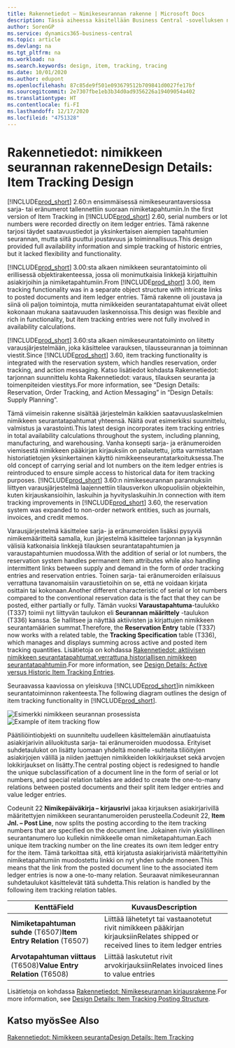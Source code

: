 ```yaml
---
title: Rakennetiedot – Nimikeseurannan rakenne | Microsoft Docs
description: Tässä aiheessa käsitellään Business Central -sovelluksen nimikeseurannan rakennetta.
author: SorenGP
ms.service: dynamics365-business-central
ms.topic: article
ms.devlang: na
ms.tgt_pltfrm: na
ms.workload: na
ms.search.keywords: design, item, tracking, tracing
ms.date: 10/01/2020
ms.author: edupont
ms.openlocfilehash: 87c85de9f501e093679512b709841d0027fe17bf
ms.sourcegitcommit: 2e7307fbe1eb3b34d0ad9356226a19409054a402
ms.translationtype: HT
ms.contentlocale: fi-FI
ms.lasthandoff: 12/17/2020
ms.locfileid: "4751328"
---
```

# <a name="design-details-item-tracking-design"></a><span data-ttu-id="160b4-103">Rakennetiedot: nimikkeen seurannan rakenne</span><span class="sxs-lookup"><span data-stu-id="160b4-103">Design Details: Item Tracking Design</span></span>
<span data-ttu-id="160b4-104">[!INCLUDE[prod_short](includes/prod_short.md)] 2.60:n ensimmäisessä nimikeseurantaversiossa sarja- tai eränumerot tallennettiin suoraan nimiketapahtumiin.</span><span class="sxs-lookup"><span data-stu-id="160b4-104">In the first version of Item Tracking in [!INCLUDE[prod_short](includes/prod_short.md)] 2.60, serial numbers or lot numbers were recorded directly on item ledger entries.</span></span> <span data-ttu-id="160b4-105">Tämä rakenne tarjosi täydet saatavuustiedot ja yksinkertaisen aiempien tapahtumien seurannan, mutta siitä puuttui joustavuus ja toiminnallisuus.</span><span class="sxs-lookup"><span data-stu-id="160b4-105">This design provided full availability information and simple tracking of historic entries, but it lacked flexibility and functionality.</span></span>  

<span data-ttu-id="160b4-106">[!INCLUDE[prod_short](includes/prod_short.md)] 3.00:sta alkaen nimikkeen seurantatoiminto oli erillisessä objektirakenteessa, jossa oli monimutkaisia linkkejä kirjattuihin asiakirjoihin ja nimiketapahtumiin.</span><span class="sxs-lookup"><span data-stu-id="160b4-106">From [!INCLUDE[prod_short](includes/prod_short.md)] 3.00, item tracking functionality was in a separate object structure with intricate links to posted documents and item ledger entries.</span></span> <span data-ttu-id="160b4-107">Tämä rakenne oli joustava ja siinä oli paljon toimintoja, mutta nimikkeiden seurantatapahtumat eivät olleet kokonaan mukana saatavuuden laskennoissa.</span><span class="sxs-lookup"><span data-stu-id="160b4-107">This design was flexible and rich in functionality, but item tracking entries were not fully involved in availability calculations.</span></span>  

<span data-ttu-id="160b4-108">[!INCLUDE[prod_short](includes/prod_short.md)] 3.60:sta alkaen nimikeseurantatoiminto on liitetty varausjärjestelmään, joka käsittelee varauksen, tilausseurannan ja toiminnan viestit.</span><span class="sxs-lookup"><span data-stu-id="160b4-108">Since [!INCLUDE[prod_short](includes/prod_short.md)] 3.60, item tracking functionality is integrated with the reservation system, which handles reservation, order tracking, and action messaging.</span></span> <span data-ttu-id="160b4-109">Katso lisätiedot kohdasta Rakennetiedot: tarjonnan suunnittelu kohta Rakennetiedot: varaus, tilauksen seuranta ja toimenpiteiden viestitys.</span><span class="sxs-lookup"><span data-stu-id="160b4-109">For more information, see “Design Details: Reservation, Order Tracking, and Action Messaging” in “Design Details: Supply Planning”.</span></span>  

<span data-ttu-id="160b4-110">Tämä viimeisin rakenne sisältää järjestelmän kaikkien saatavuuslaskelmien nimikkeen seurantatapahtumat yhteensä. Näitä ovat esimerkiksi suunnittelu, valmistus ja varastointi.</span><span class="sxs-lookup"><span data-stu-id="160b4-110">This latest design incorporates item tracking entries in total availability calculations throughout the system, including planning, manufacturing, and warehousing.</span></span> <span data-ttu-id="160b4-111">Vanha konsepti sarja- ja eränumeroiden viemisestä nimikkeen pääkirjan kirjauksiin on palautettu, jotta varmistetaan historiatietojen yksinkertainen käyttö nimikkeenseurantatarkoituksessa.</span><span class="sxs-lookup"><span data-stu-id="160b4-111">The old concept of carrying serial and lot numbers on the item ledger entries is reintroduced to ensure simple access to historical data for item tracking purposes.</span></span> <span data-ttu-id="160b4-112">[!INCLUDE[prod_short](includes/prod_short.md)] 3.60:n nimikeseurannan parannuksiin liittyen varausjärjestelmä laajennettiin tilausverkon ulkopuolisiin objekteihin, kuten kirjauskansioihin, laskuihin ja hyvityslaskuihin.</span><span class="sxs-lookup"><span data-stu-id="160b4-112">In connection with item tracking improvements in [!INCLUDE[prod_short](includes/prod_short.md)] 3.60, the reservation system was expanded to non-order network entities, such as journals, invoices, and credit memos.</span></span>  

<span data-ttu-id="160b4-113">Varausjärjestelmä käsittelee sarja- ja eränumeroiden lisäksi pysyviä nimikemääritteitä samalla, kun järjestelmä käsittelee tarjonnan ja kysynnän välisiä katkonaisia linkkejä tilauksen seurantatapahtumien ja varaustapahtumien muodossa.</span><span class="sxs-lookup"><span data-stu-id="160b4-113">With the addition of serial or lot numbers, the reservation system handles permanent item attributes while also handling intermittent links between supply and demand in the form of order tracking entries and reservation entries.</span></span> <span data-ttu-id="160b4-114">Toinen sarja- tai eränumeroiden erilaisuus verrattuna tavanomaisiin varaustietoihin on se, että ne voidaan kirjata osittain tai kokonaan.</span><span class="sxs-lookup"><span data-stu-id="160b4-114">Another different characteristic of serial or lot numbers compared to the conventional reservation data is the fact that they can be posted, either partially or fully.</span></span> <span data-ttu-id="160b4-115">Tämän vuoksi **Varaustapahtuma**-taulukko (T337) toimii nyt liittyvän taulukon eli **Seurannan määrittely** -taulukon (T336) kanssa. Se hallitsee ja näyttää aktiivisten ja kirjattujen nimikkeen seurantamäärien summat.</span><span class="sxs-lookup"><span data-stu-id="160b4-115">Therefore, the **Reservation Entry** table (T337) now works with a related table, the **Tracking Specification** table (T336), which manages and displays summing across active and posted item tracking quantities.</span></span> <span data-ttu-id="160b4-116">Lisätietoja on kohdassa [Rakennetiedot: aktiivisen nimikkeen seurantatapahtumat verrattuna historiallisen nimikkeen seurantatapahtumiin](design-details-active-versus-historic-item-tracking-entries.md).</span><span class="sxs-lookup"><span data-stu-id="160b4-116">For more information, see [Design Details: Active versus Historic Item Tracking Entries](design-details-active-versus-historic-item-tracking-entries.md).</span></span>  

<span data-ttu-id="160b4-117">Seuraavassa kaaviossa on yleiskuva [!INCLUDE[prod_short](includes/prod_short.md)]in nimikkeen seurantatoiminnon rakenteesta.</span><span class="sxs-lookup"><span data-stu-id="160b4-117">The following diagram outlines the design of item tracking functionality in [!INCLUDE[prod_short](includes/prod_short.md)].</span></span>  

<span data-ttu-id="160b4-118">![Esimerkki nimikkeen seurannan prosessista](media/design_details_item_tracking_design.png "Esimerkki nimikkeen seurannan prosessista")</span><span class="sxs-lookup"><span data-stu-id="160b4-118">![Example of item tracking flow](media/design_details_item_tracking_design.png "Example of item tracking flow")</span></span>  

<span data-ttu-id="160b4-119">Päätiliöintiobjekti on suunniteltu uudelleen käsittelemään ainutlaatuista asiakirjarivin aliluokitusta sarja- tai eränumeroiden muodossa. Erityiset suhdetaulukot on lisätty luomaan yhdeltä monelle -suhteita tiliöityjen asiakirjojen välillä ja niiden jaettujen nimikkeiden lokikirjaukset sekä arvojen lokikirjaukset on lisätty.</span><span class="sxs-lookup"><span data-stu-id="160b4-119">The central posting object is redesigned to handle the unique subclassification of a document line in the form of serial or lot numbers, and special relation tables are added to create the one-to-many relations between posted documents and their split item ledger entries and value ledger entries.</span></span>  

<span data-ttu-id="160b4-120">Codeunit 22 **Nimikepäiväkirja – kirjausrivi** jakaa kirjauksen asiakirjarivillä määritettyjen nimikkeen seurantanumeroiden perusteella.</span><span class="sxs-lookup"><span data-stu-id="160b4-120">Codeunit 22, **Item Jnl. – Post Line**, now splits the posting according to the item tracking numbers that are specified on the document line.</span></span> <span data-ttu-id="160b4-121">Jokainen rivin yksilöllinen seurantanumero luo kullekin nimikkeelle oman nimiketapahtuman.</span><span class="sxs-lookup"><span data-stu-id="160b4-121">Each unique item tracking number on the line creates its own item ledger entry for the item.</span></span> <span data-ttu-id="160b4-122">Tämä tarkoittaa sitä, että kirjatusta asiakirjarivistä määritettyihin nimiketapahtumiin muodostettu linkki on nyt yhden suhde moneen.</span><span class="sxs-lookup"><span data-stu-id="160b4-122">This means that the link from the posted document line to the associated item ledger entries is now a one-to-many relation.</span></span> <span data-ttu-id="160b4-123">Seuraavat nimikeseurannan suhdetaulukot käsittelevät tätä suhdetta.</span><span class="sxs-lookup"><span data-stu-id="160b4-123">This relation is handled by the following item tracking relation tables.</span></span>  

|<span data-ttu-id="160b4-124">Kenttä</span><span class="sxs-lookup"><span data-stu-id="160b4-124">Field</span></span>|<span data-ttu-id="160b4-125">Kuvaus</span><span class="sxs-lookup"><span data-stu-id="160b4-125">Description</span></span>|  
|---------------|---------------------------------------|  
|<span data-ttu-id="160b4-126">**Nimiketapahtuman suhde** (T6507)</span><span class="sxs-lookup"><span data-stu-id="160b4-126">**Item Entry Relation** (T6507)</span></span>|<span data-ttu-id="160b4-127">Liittää lähetetyt tai vastaanotetut rivit nimikkeen pääkirjan kirjauksiin</span><span class="sxs-lookup"><span data-stu-id="160b4-127">Relates shipped or received lines to item ledger entries</span></span>|  
|<span data-ttu-id="160b4-128">**Arvotapahtuman viittaus** (T6508)</span><span class="sxs-lookup"><span data-stu-id="160b4-128">**Value Entry Relation** (T6508)</span></span>|<span data-ttu-id="160b4-129">Liittää laskutetut rivit arvokirjauksiin</span><span class="sxs-lookup"><span data-stu-id="160b4-129">Relates invoiced lines to value entries</span></span>|  

<span data-ttu-id="160b4-130">Lisätietoja on kohdassa [Rakennetiedot: Nimikeseurannan kirjausrakenne](design-details-item-tracking-posting-structure.md).</span><span class="sxs-lookup"><span data-stu-id="160b4-130">For more information, see [Design Details: Item Tracking Posting Structure](design-details-item-tracking-posting-structure.md).</span></span>  

## <a name="see-also"></a><span data-ttu-id="160b4-131">Katso myös</span><span class="sxs-lookup"><span data-stu-id="160b4-131">See Also</span></span>  
[<span data-ttu-id="160b4-132">Rakennetiedot: Nimikkeen seuranta</span><span class="sxs-lookup"><span data-stu-id="160b4-132">Design Details: Item Tracking</span></span>](design-details-item-tracking.md)
